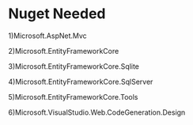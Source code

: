 # Nuget Needed

1)Microsoft.AspNet.Mvc

2)Microsoft.EntityFrameworkCore

3)Microsoft.EntityFrameworkCore.Sqlite

4)Microsoft.EntityFrameworkCore.SqlServer

5)Microsoft.EntityFrameworkCore.Tools

6)Microsoft.VisualStudio.Web.CodeGeneration.Design

